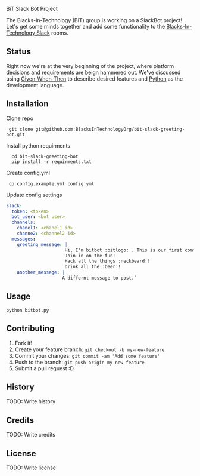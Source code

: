 BiT Slack Bot Project

The Blacks-In-Technology (BiT) group is working on a SlackBot project! Let's get
some minds together and add some functionality to the [Blacks-In-Technology Slack](http://blacksintechnology.slack.com)
rooms.

## Status

Right now we're at the very beginning of the project, where platform decisions and
requirements are beign hammered out. We've discussed using [Given-When-Then](https://en.wikipedia.org/wiki/Given-When-Then) to describe desired features and [Python](https://www.python.org/) as the development language.

## Installation

Clone repo

```
 git clone git@github.com:BlacksInTechnologyOrg/bit-slack-greeting-bot.git
```

Install python requirments

```
  cd bit-slack-greeting-bot
  pip install -r requirments.txt
```

Create config.yml

```
 cp config.example.yml config.yml

```

Update config settings

````yaml
slack:
  token: <token>
  bot_user: <bot user>
  channels:
    chanel1: <chanel1 id>
    channe2: <channel2 id>
  messages:
    greeting_message: |
                      Hi, I'm bitbot :bitlogo: . This is our first community coding project!
                      Join in on the fun!
                      Hack all the things :neckbeard:!
                      Drink all the :beer:!
    another_message: |
                     A differnt message to post.`
````

## Usage

```
python bitbot.py
```

## Contributing

1. Fork it!
2. Create your feature branch: `git checkout -b my-new-feature`
3. Commit your changes: `git commit -am 'Add some feature'`
4. Push to the branch: `git push origin my-new-feature`
5. Submit a pull request :D

## History

TODO: Write history

## Credits

TODO: Write credits

## License

TODO: Write license